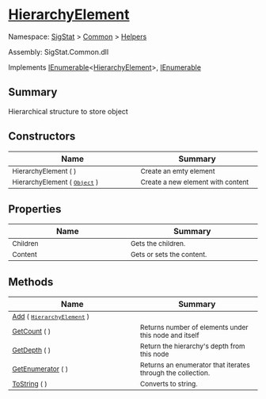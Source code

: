 # [HierarchyElement](./HierarchyElement.md)

Namespace: [SigStat]() > [Common](./../README.md) > [Helpers](./README.md)

Assembly: SigStat.Common.dll

Implements [IEnumerable](https://docs.microsoft.com/en-us/dotnet/api/System.Collections.Generic.IEnumerable-1)\<[HierarchyElement](./HierarchyElement.md)>, [IEnumerable](https://docs.microsoft.com/en-us/dotnet/api/System.Collections.IEnumerable)

## Summary
Hierarchical structure to store object

## Constructors

| Name<a href="#"><img width=475></a> | Summary<a href="#"><img width=475></a> | 
| --- | --- | 
| <sub>HierarchyElement (  )</sub>| <sub>Create an emty element</sub>| <br>
| <sub>HierarchyElement ( [`Object`](https://docs.microsoft.com/en-us/dotnet/api/System.Object) )</sub>| <sub>Create a new element with content</sub>| <br>


## Properties

| Name<a href="#"><img width=475></a> | Summary<a href="#"><img width=475></a> | 
| --- | --- | 
| <sub>Children</sub>| <sub>Gets the children.</sub>| <br>
| <sub>Content</sub>| <sub>Gets or sets the content.</sub>| <br>


## Methods

| Name<a href="#"><img width=475></a> | Summary<a href="#"><img width=475></a> | 
| --- | --- | 
| <sub>[Add](./Methods/HierarchyElement-100664121.md) ( [`HierarchyElement`](./HierarchyElement.md) )</sub>| <sub></sub>| <br>
| <sub>[GetCount](./Methods/HierarchyElement-100664123.md) (  )</sub>| <sub>Returns number of elements under this node and itself</sub>| <br>
| <sub>[GetDepth](./Methods/HierarchyElement-100664122.md) (  )</sub>| <sub>Return the hierarchy's depth from this node</sub>| <br>
| <sub>[GetEnumerator](./Methods/HierarchyElement-100664125.md) (  )</sub>| <sub>Returns an enumerator that iterates through the collection.</sub>| <br>
| <sub>[ToString](./Methods/HierarchyElement-100664124.md) (  )</sub>| <sub>Converts to string.</sub>| <br>



